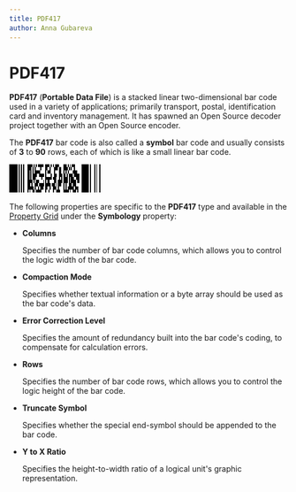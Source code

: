 ```yaml
---
title: PDF417
author: Anna Gubareva
---
```

# PDF417

**PDF417** (**Portable Data File**) is a stacked linear two-dimensional bar code used in a variety of applications; primarily transport, postal, identification card and inventory management. It has spawned an Open Source decoder project together with an Open Source encoder.

The **PDF417** bar code is also called a **symbol** bar code and usually consists of **3** to **90** rows, each of which is like a small linear bar code.

![](../../../../../images/eurd-win-bar-code-pdf417.png)

The following properties are specific to the **PDF417** type and available in the [Property Grid](../../report-designer-tools/ui-panels/property-grid-tabbed-view.md) under the **Symbology** property:

* **Columns**

    Specifies the number of bar code columns, which allows you to control the logic width of the bar code.

* **Compaction Mode**

    Specifies whether textual information or a byte array should be used as the bar code's data.

* **Error Correction Level**

    Specifies the amount of redundancy built into the bar code's coding, to compensate for calculation errors.

* **Rows**

    Specifies the number of bar code rows, which allows you to control the logic height of the bar code.

* **Truncate Symbol**

    Specifies whether the special end-symbol should be appended to the bar code.

* **Y to X Ratio**

    Specifies the height-to-width ratio of a logical unit's graphic representation.